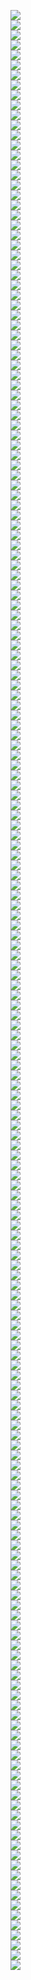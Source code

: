 <img src=".gitignore"> <br>
<img src="09-11-10-wp5431499.jpg"> <br>
<img src="1012098.jpg"> <br>
<img src="10883221.png"> <br>
<img src="1414035.jpg"> <br>
<img src="1613283356573.png"> <br>
<img src="1886991.png"> <br>
<img src="3430.jpg"> <br>
<img src="3c8zlyy2mn841.jpg"> <br>
<img src="42277.jpg"> <br>
<img src="46497.png"> <br>
<img src="4vkl4o44p3181.png"> <br>
<img src="53-535536_anime-scenery-wallpaper8-anime-landscape-wallpaper-4k.png"> <br>
<img src="5y82u3mvod081.jpg"> <br>
<img src="5z8yc2w262481.png"> <br>
<img src="5_centimeters_per_second.jpg"> <br>
<img src="81040988_p0.png"> <br>
<img src="832357.jpg"> <br>
<img src="837283.jpg"> <br>
<img src="a2fah4omi9181.jpg"> <br>
<img src="a6306c1dbb46206269b177faa853feb9.jpg"> <br>
<img src="anime-girl-train-art-4k-bh.png"> <br>
<img src="anime-scenery-field-4k-9j_2.jpeg"> <br>
<img src="another_nice_city.jpg"> <br>
<img src="astronaut_portal_neon_141352_3840x2160.jpg"> <br>
<img src="Astronomy_Picture_of_the_Day_Full_Moonlight.jpg"> <br>
<img src="backupimagestogithub.py"> <br>
<img src="bridge_loneliness_art_129333_1440x900.jpg"> <br>
<img src="building_facade_bw_173394_1920x1080.jpg"> <br>
<img src="car_horizon_art_128286_2560x1080.jpg"> <br>
<img src="Chillhop - White Oak.mp4"> <br>
<img src="colorful_fields_by_kvacm_dert2i8-pre.jpg"> <br>
<img src="cosmonaut_astronaut_art_142015_1920x1080.jpg"> <br>
<img src="cyclist_rock_cliff_129695_1920x1080.jpg"> <br>
<img src="desert_hill_moon_154084_1920x1080.jpg"> <br>
<img src="digital-art-asian-architecture-fantasy-art-town-wallpaper-preview.jpg"> <br>
<img src="digital-art-fox-landscape-nature-wallpaper-preview.jpg"> <br>
<img src="digital-art-samurai-warrior-landscape-wallpaper-preview.jpg"> <br>
<img src="digital-digital-art-artwork-illustration-minimalism-hd-wallpaper-preview.jpg"> <br>
<img src="dns2239gjl681.jpg"> <br>
<img src="ejekinniwd081 (1).png"> <br>
<img src="ejekinniwd081.png"> <br>
<img src="f9t3mgvsqv081.jpg"> <br>
<img src="forest_fog_trees_126005_3840x2400.jpg"> <br>
<img src="full_moon_silhouette_art_126703_3840x2400.jpg"> <br>
<img src="ghost_triangle_glow_140936_1920x1080.jpg"> <br>
<img src="girl_landscape_art_139823_3840x2160.jpg"> <br>
<img src="hills_relief_sunset_175977_1920x1080.jpg"> <br>
<img src="hills_starry_sky_nebula_175125_1920x1080.jpg"> <br>
<img src="image01.png"> <br>
<img src="image1.jpg"> <br>
<img src="IMG_0029.jpg"> <br>
<img src="IMG_0030.jpg"> <br>
<img src="IMG_0031.jpg"> <br>
<img src="IMG_0077.jpg"> <br>
<img src="IMG_20200621_195717.jpg"> <br>
<img src="IMG_20211123_201551_071.jpg"> <br>
<img src="IMG_20211123_201632_756.jpg"> <br>
<img src="IMG_20211123_201752_629.png"> <br>
<img src="IMG_20211123_201827_150.png"> <br>
<img src="IMG_20211223_231157_588.jpg"> <br>
<img src="IMG_20211225_143714_732.png"> <br>
<img src="IMG_20211225_143735_644.jpg"> <br>
<img src="lake-forest-mountains-illustration-4k-fv-3840x2160.jpg"> <br>
<img src="Lake_-_91562.mp4"> <br>
<img src="landscape-anime-digital-art-fantasy-art-wallpaper-preview (1).jpg"> <br>
<img src="landscape-anime-digital-art-fantasy-art-wallpaper-preview.jpg"> <br>
<img src="landscape-torii-cliff-artwork-wallpaper-preview.jpg"> <br>
<img src="lawn_forest_mountains_144578_3840x2400.jpg"> <br>
<img src="leaves_triangle_geometric_138903_1920x1080.jpg"> <br>
<img src="lines_dark_background_stripes_118694_3840x2400.jpg"> <br>
<img src="lir0qgda.gif"> <br>
<img src="lonely-guy-retrowave-minimalist-uhdpaper.com-4K-6.422.jpg"> <br>
<img src="man_forest_sunlight_148647_3840x2400.jpg"> <br>
<img src="man_silhouette_camera_trees_night_118798_1920x1080.jpg"> <br>
<img src="mcotmil7h2281.png"> <br>
<img src="minimalist-sunset-scenery-landscape-digital-art-uhdpaper.com-4K-6.1039.jpg"> <br>
<img src="mountains-birds-flying-minimalism-3e-3840x2160.jpg"> <br>
<img src="mountains_pagoda_night_149241_1440x900.jpg"> <br>
<img src="mountains_river_trees_174732_2560x1080.jpg"> <br>
<img src="mountain_peak_art_151891_2560x1600.jpg"> <br>
<img src="nice_wallpaper_3.jpg"> <br>
<img src="OIP_1.jpg"> <br>
<img src="OIP_2.jpg"> <br>
<img src="palms_night_clouds_119839_3840x2160.jpg"> <br>
<img src="palm_trees_starry_sky_night_160507_3840x2160.jpg"> <br>
<img src="pink_floyd_pokemon_bright_logo_93829_1920x1080.jpg"> <br>
<img src="pu7ljws5fd181.png"> <br>
<img src="README.md"> <br>
<img src="rename.jpg"> <br>
<img src="road_long_exposure_glow_177140_3840x2400.jpg"> <br>
<img src="romance_love_car_163038_1920x1080.jpg"> <br>
<img src="SAVE_20210628_204120.jpeg"> <br>
<img src="scenery-road.png"> <br>
<img src="Screenshot_49_1.png"> <br>
<img src="Sensual-Nature No Logo.jpg"> <br>
<img src="shrine-water-mountains-clouds-wallpaper-preview.jpg"> <br>
<img src="silhouettes_couple_art_140126_1920x1080.jpg"> <br>
<img src="silhouette_building_landscape_143465_2560x1600.jpg"> <br>
<img src="silhouette_car_city_141726_1920x1080.jpg"> <br>
<img src="silhouette_city_buildings_151095_1920x1080.jpg"> <br>
<img src="silhouette_city_buildings_165637_1920x1080.jpg"> <br>
<img src="silhouette_city_street_123496_1920x1080.jpg"> <br>
<img src="silhouette_desert_pyramid_130240_1920x1080.jpg"> <br>
<img src="silhouette_girl_umbrella_153121_3840x2160.jpg"> <br>
<img src="silhouette_landscape_art_144101_2560x1600.jpg"> <br>
<img src="silhouette_loneliness_alone_170201_3840x2400.jpg"> <br>
<img src="silhouette_planet_triangle_135313_1920x1080.jpg"> <br>
<img src="silhouette_portal_glow_141493_1920x1080.jpg"> <br>
<img src="silhouette_starry_sky_lights_137452_3840x2400.jpg"> <br>
<img src="silhouette_sunset_birds_145330_3840x2160.jpg"> <br>
<img src="sky.png"> <br>
<img src="skyscraper_building_architecture_sky_bottom_view_118409_3840x2400.jpg"> <br>
<img src="small-memory-8k-2a-2560x1440.png"> <br>
<img src="SoLo.jpg"> <br>
<img src="stars-sky-milky-way-alone-wallpaper-preview.jpg"> <br>
<img src="sunset-landscape-nature-structure-wallpaper-preview.jpg"> <br>
<img src="Sweet-space.png"> <br>
<img src="th4l2ceg.jpg"> <br>
<img src="train-mountains-landscape-minimalist-minimalism-y7115.jpg"> <br>
<img src="train_railway_art_127436_3840x2160.jpg"> <br>
<img src="tree_art_vector_141551_3840x2160.jpg"> <br>
<img src="tree_night_stars_141228_1920x1080.jpg"> <br>
<img src="uwp492352.jpeg"> <br>
<img src="v0k0iml2sf181.jpg"> <br>
<img src="vaXWiEE-winter-cabin-wallpaper.jpg"> <br>
<img src="vfvdo4doldz71.png"> <br>
<img src="w.png"> <br>
<img src="wallhaven-016rgg.jpg"> <br>
<img src="wallhaven-13ypx1.png"> <br>
<img src="wallhaven-2e9q96.png"> <br>
<img src="wallhaven-2eo17x.jpg"> <br>
<img src="wallhaven-39veg6.png"> <br>
<img src="wallhaven-42e9dm.jpg"> <br>
<img src="wallhaven-4g3ml7.png"> <br>
<img src="wallhaven-4lq89l.png"> <br>
<img src="wallhaven-5w8619.jpg"> <br>
<img src="wallhaven-5wv863.png"> <br>
<img src="wallhaven-6kw8v7.jpg"> <br>
<img src="wallhaven-769yz9.jpg"> <br>
<img src="wallhaven-831zl2.jpg"> <br>
<img src="wallhaven-83qdy1.png"> <br>
<img src="wallhaven-83zlk1.png"> <br>
<img src="wallhaven-8x2oz2.jpg"> <br>
<img src="wallhaven-95wey8.png"> <br>
<img src="wallhaven-9681pw.png"> <br>
<img src="wallhaven-969kvd.jpg"> <br>
<img src="wallhaven-96l288.png"> <br>
<img src="wallhaven-96v7lk.png"> <br>
<img src="wallhaven-ey1vk8.jpg"> <br>
<img src="wallhaven-eymzjk.jpg"> <br>
<img src="wallhaven-g82vvq.jpg"> <br>
<img src="wallhaven-g82yod.jpg"> <br>
<img src="wallhaven-gjrxxe.png"> <br>
<img src="wallhaven-kw5jg1.png"> <br>
<img src="wallhaven-kwvz8m.png"> <br>
<img src="wallhaven-lmm9k2.jpg"> <br>
<img src="wallhaven-lmp6r2.jpg"> <br>
<img src="wallhaven-mpdz88.png"> <br>
<img src="wallhaven-oxe717.jpg"> <br>
<img src="wallhaven-p2exe9.jpg"> <br>
<img src="wallhaven-p2w2z9.jpg"> <br>
<img src="wallhaven-p81zd3.png"> <br>
<img src="wallhaven-q6k7yd.jpg"> <br>
<img src="wallhaven-q6mj6q.jpg"> <br>
<img src="wallhaven-qd7vel.jpg"> <br>
<img src="wallhaven-r2p53j.jpg"> <br>
<img src="wallhaven-r2y99m.jpg"> <br>
<img src="wallhaven-w8qdp6.jpg"> <br>
<img src="wallhaven-ym25vg.jpg"> <br>
<img src="wallhaven-ymlrdl.jpg"> <br>
<img src="wallhaven-zm3emy.jpg"> <br>
<img src="wallhaven-zmex6w.png"> <br>
<img src="wallhaven-zmjd7o.jpg"> <br>
<img src="wallpaperflare.com_wallpaper (2).jpg"> <br>
<img src="wallpaperflare.com_wallpaper_20.jpg"> <br>
<img src="wallpapersden.com_landscape-pixel-art_3840x2160.jpg"> <br>
<img src="wd4yxrn2zy081.jpg"> <br>
<img src="win10.png"> <br>
<img src="wolfgang-hasselmann-eew2Sz9U5WY-unsplash.jpg"> <br>
<img src="wolf_silhouette_hills_130119_3840x2160.jpg"> <br>
<img src="wp1951600-anime-scenery-wallpapers.jpg"> <br>
<img src="wp1951603-anime-scenery-wallpapers.jpg"> <br>
<img src="wp1951631-anime-scenery-wallpapers.jpg"> <br>
<img src="wp1951663-anime-scenery-wallpapers.jpg"> <br>
<img src="wp1951675-anime-scenery-wallpapers.jpg"> <br>
<img src="wp1951680-anime-scenery-wallpapers.jpg"> <br>
<img src="wp1951746-anime-scenery-wallpapers.jpg"> <br>
<img src="wp4697667.jpg"> <br>
<img src="wp4697676.jpg"> <br>
<img src="wp4697693.jpg"> <br>
<img src="wp4697706.jpg"> <br>
<img src="wp4979803-scenery-anime-aesthetic-wallpapers.png"> <br>
<img src="wp9367032-2k-gaming-wallpapers.jpg"> <br>
<img src="ylxf87j0ivz71.png"> <br>
<img src="your_lie_in_april.jpg"> <br>
